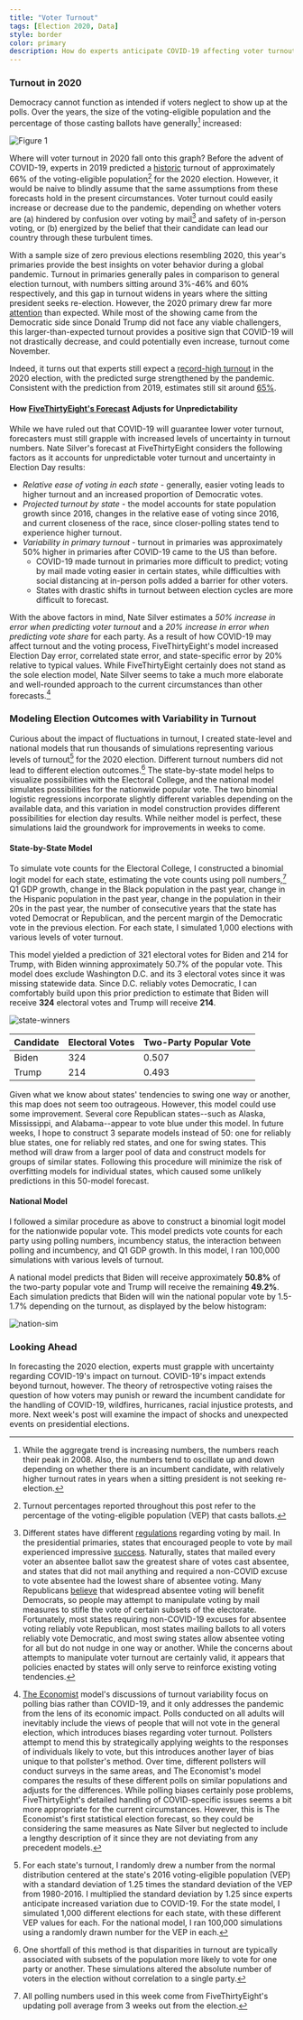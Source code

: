 ```yaml
---
title: "Voter Turnout"
tags: [Election 2020, Data]
style: border
color: primary
description: How do experts anticipate COVID-19 affecting voter turnout? This post considers the possible effects of COVID-19 on turnout, explores how different forecasters account for the resulting variability, and looks at models that simulate fluctuations in turnout.
---
```


### Turnout in 2020

Democracy cannot function as intended if voters neglect to show up at the polls. Over the years, the size of the voting-eligible population and the percentage of those casting ballots have generally[^Obama-turnout] increased:

![Figure 1](https://raw.githubusercontent.com/kayla-manning/gov1347/master/figures/turnout/turnout_years.jpg)

Where will voter turnout in 2020 fall onto this graph? Before the advent of COVID-19, experts in 2019 predicted a [historic](https://www.usnews.com/news/elections/articles/2019-09-20/experts-predict-huge-turnout-in-2020) turnout of approximately 66% of the voting-eligible population[^vep] for the 2020 election. However, it would be naive to blindly assume that the same assumptions from these forecasts hold in the present circumstances. Voter turnout could easily increase or decrease due to the pandemic, depending on whether voters are (a) hindered by confusion over voting by mail[^vote-by-mail] and safety of in-person voting, or (b) energized by the belief that their candidate can lead our country through these turbulent times.

With a sample size of zero previous elections resembling 2020, this year's primaries provide the best insights on voter behavior during a global pandemic. Turnout in primaries generally pales in comparison to general election turnout, with numbers sitting around 3%-46% and 60% respectively, and this gap in turnout widens in years where the sitting president seeks re-election. However, the 2020 primary drew far more [attention](https://www.nytimes.com/2020/07/21/us/politics/biden-2020.html) than expected. While most of the showing came from the Democratic side since Donald Trump did not face any viable challengers, this larger-than-expected turnout provides a positive sign that COVID-19 will not drastically decrease, and could potentially even increase, turnout come November.

Indeed, it turns out that experts still expect a [record-high turnout](https://www.theatlantic.com/politics/archive/2020/10/2020-election-turnout/616640/) in the 2020 election, with the predicted surge strengthened by the pandemic. Consistent with the prediction from 2019, estimates still sit around [65%](https://thehill.com/homenews/campaign/520313-experts-predict-record-election-turnout-as-more-than-66-million-ballots).

#### How [FiveThirtyEight's Forecast](https://fivethirtyeight.com/features/how-fivethirtyeights-2020-presidential-forecast-works-and-whats-different-because-of-covid-19/) Adjusts for Unpredictability

While we have ruled out that COVID-19 will guarantee lower voter turnout, forecasters must still grapple with increased levels of uncertainty in turnout numbers. Nate Silver's forecast at FiveThirtyEight considers the following factors as it accounts for unpredictable voter turnout and uncertainty in Election Day results:

* *Relative ease of voting in each state* - generally, easier voting leads to higher turnout and an increased proportion of Democratic votes.
* *Projected turnout by state* - the model accounts for state population growth since 2016, changes in the relative ease of voting since 2016, and current closeness of the race, since closer-polling states tend to experience higher turnout.
* *Variability in primary turnout* - turnout in primaries was approximately 50% higher in primaries after COVID-19 came to the US than before.
    * COVID-19 made turnout in primaries more difficult to predict; voting by mail made voting easier in certain states, while difficulties with social distancing at in-person polls added a barrier for other voters.
    * States with drastic shifts in turnout between election cycles are more difficult to forecast.

With the above factors in mind, Nate Silver estimates a *50% increase in error when predicting voter turnout* and a *20% increase in error when predicting vote share* for each party. As a result of how COVID-19 may affect turnout and the voting process, FiveThirtyEight's model increased Election Day error, correlated state error, and state-specific error by 20% relative to typical values. While FiveThirtyEight certainly does not stand as the sole election model, Nate Silver seems to take a much more elaborate and well-rounded approach to the current circumstances than other forecasts.[^ec-forecast]

### Modeling Election Outcomes with Variability in Turnout

Curious about the impact of fluctuations in turnout, I created state-level and national models that run thousands of simulations representing various levels of turnout[^turnout-sim] for the 2020 election. Different turnout numbers did not lead to different election outcomes.[^outcomes] The state-by-state model helps to visualize possibilities with the Electoral College, and the national model simulates possibilities for the nationwide popular vote. The two binomial logistic regressions incorporate slightly different variables depending on the available data, and this variation in model construction provides different possibilities for election day results. While neither model is perfect, these simulations laid the groundwork for improvements in weeks to come.

#### State-by-State Model

To simulate vote counts for the Electoral College, I constructed a binomial logit model for each state, estimating the vote counts using poll numbers,[^polls] Q1 GDP growth, change in the Black population in the past year, change in the Hispanic population in the past year, change in the population in their 20s in the past year, the number of consecutive years that the state has voted Democrat or Republican, and the percent margin of the Democratic vote in the previous election. For each state, I simulated 1,000 elections with various levels of voter turnout.

This model yielded a prediction of 321 electoral votes for Biden and 214 for Trump, with Biden winning approximately 50.7% of the popular vote. This model does exclude Washington D.C. and its 3 electoral votes since it was missing statewide data. Since D.C. reliably votes Democratic, I can comfortably build upon this prior prediction to estimate that Biden will receive **324** electoral votes and Trump will receive **214**.

![state-winners](https://raw.githubusercontent.com/kayla-manning/gov1347/master/figures/turnout/state_winners.jpg)

| Candidate | Electoral Votes | Two-Party Popular Vote |
|-----------|-----------------|------------------------|
| Biden     | 324             | 0.507                  |
| Trump     | 214             | 0.493                  |


Given what we know about states' tendencies to swing one way or another, this map does not seem too outrageous. However, this model could use some improvement. Several core Republican states--such as Alaska, Mississippi, and Alabama--appear to vote blue under this model. In future weeks, I hope to construct 3 separate models instead of 50: one for reliably blue states, one for reliably red states, and one for swing states. This method will draw from a larger pool of data and construct models for groups of similar states. Following this procedure will minimize the risk of overfitting models for individual states, which caused some unlikely predictions in this 50-model forecast.

#### National Model

I followed a similar procedure as above to construct a binomial logit model for the nationwide popular vote. This model predicts vote counts for each party using polling numbers, incumbency status, the interaction between polling and incumbency, and Q1 GDP growth. In this model, I ran 100,000 simulations with various levels of turnout.

A national model predicts that Biden will receive approximately **50.8%** of the two-party popular vote and Trump will receive the remaining **49.2%**.	Each simulation predicts that Biden will win the national popular vote by 1.5-1.7% depending on the turnout, as displayed by the below histogram:

![nation-sim](https://raw.githubusercontent.com/kayla-manning/gov1347/master/figures/turnout/nation_sim.jpg)


### Looking Ahead

In forecasting the 2020 election, experts must grapple with uncertainty regarding COVID-19's impact on turnout. COVID-19's impact extends beyond turnout, however. The theory of retrospective voting raises the question of how voters may punish or reward the incumbent candidate for the handling of COVID-19, wildfires, hurricanes, racial injustice protests, and more. Next week's post will examine the impact of shocks and unexpected events on presidential elections.


[^Obama-turnout]: While the aggregate trend is increasing numbers, the numbers reach their peak in 2008. Also, the numbers tend to oscillate up and down depending on whether there is an incumbent candidate, with relatively higher turnout rates in years when a sitting president is not seeking re-election.

[^vep]: Turnout percentages reported throughout this post refer to the percentage of the voting-eligible population (VEP) that casts ballots.

[^vote-by-mail]: Different states have different [regulations](https://www.nytimes.com/interactive/2020/08/11/us/politics/vote-by-mail-us-states.html) regarding voting by mail. In the presidential primaries, states that encouraged people to vote by mail experienced impressive [success](https://fivethirtyeight.com/features/there-have-been-38-statewide-elections-during-the-pandemic-heres-how-they-went/). Naturally, states that mailed every voter an absentee ballot saw the greatest share of votes cast absentee, and states that did not mail anything and required a non-COVID excuse to vote absentee had the lowest share of absentee voting. Many Republicans [believe](https://www.nytimes.com/2020/05/25/us/vote-by-mail-coronavirus.html) that   widespread absentee voting will benefit Democrats, so people may attempt to manipulate voting by mail   measures to stifle the vote of certain subsets of the electorate. Fortunately, most states requiring   non-COVID-19 excuses for absentee voting reliably vote Republican, most states mailing ballots to all voters reliably vote Democratic, and most swing states allow absentee voting for all but do not nudge in one way or another. While the concerns about attempts to manipulate voter turnout are certainly     valid, it appears that policies enacted by states will only serve to reinforce existing voting         tendencies.

[^ec-forecast]: [The Economist](https://projects.economist.com/us-2020-forecast/president/how-this-works) model's discussions of turnout variability focus on polling bias rather than COVID-19, and it only addresses the pandemic from the lens of its economic impact. Polls conducted on all adults will inevitably include the views of people that will not vote in the general election, which introduces biases regarding voter turnout. Pollsters attempt to mend this by strategically applying weights to the responses of individuals likely to vote, but this introduces another layer of bias unique to that pollster's method. Over time, different pollsters will conduct surveys in the same areas, and The Economist's model compares the results of these different polls on similar populations and adjusts for the differences. While polling biases certainly pose problems, FiveThirtyEight's detailed handling of COVID-specific issues seems a bit more appropriate for the current circumstances. However, this is The Economist's first statistical election forecast, so they could be considering the same measures as Nate Silver but neglected to include a lengthy description of it since they are not deviating from any precedent models.

[^polls]: All polling numbers used in this week come from FiveThirtyEight's updating poll average from 3 weeks out from the election.

[^turnout-sim]: For each state's turnout, I randomly drew a number from the normal distribution centered at the state's 2016 voting-eligible population (VEP) with a standard deviation of 1.25 times the standard deviation of the VEP from 1980-2016. I multiplied the standard deviation by 1.25 since experts anticipate increased variation due to COVID-19. For the state model, I simulated 1,000 different elections for each state, with these different VEP values for each. For the national model, I ran 100,000 simulations using a randomly drawn number for the VEP in each.

[^outcomes]: One shortfall of this method is that disparities in turnout are typically associated with subsets of the population more likely to vote for one party or another. These simulations altered the absolute number of voters in the election without correlation to a single party.
